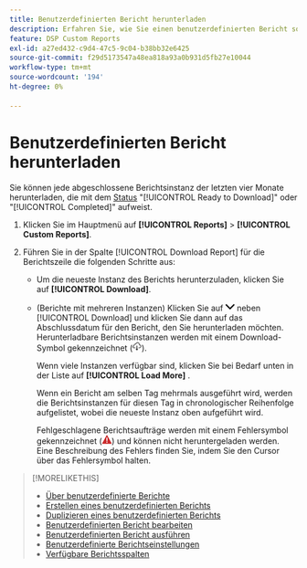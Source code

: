```yaml
---
title: Benutzerdefinierten Bericht herunterladen
description: Erfahren Sie, wie Sie einen benutzerdefinierten Bericht sofort herunterladen können.
feature: DSP Custom Reports
exl-id: a27ed432-c9d4-47c5-9c04-b38bb32e6425
source-git-commit: f29d5173547a48ea818a93a0b931d5fb27e10044
workflow-type: tm+mt
source-wordcount: '194'
ht-degree: 0%

---
```


# Benutzerdefinierten Bericht herunterladen

Sie können jede abgeschlossene Berichtsinstanz der letzten vier Monate herunterladen, die mit dem [Status](report-about.md#custom-report-status) &quot;[!UICONTROL Ready to Download]&quot; oder &quot;[!UICONTROL Completed]&quot; aufweist.

1. Klicken Sie im Hauptmenü auf **[!UICONTROL Reports]** > **[!UICONTROL Custom Reports]**.

1. Führen Sie in der Spalte [!UICONTROL Download Report] für die Berichtszeile die folgenden Schritte aus:

   * Um die neueste Instanz des Berichts herunterzuladen, klicken Sie auf **[!UICONTROL Download]**.

   * (Berichte mit mehreren Instanzen) Klicken Sie auf ![Abwärtspfeil](/help/dsp/assets/chevron-down.png " Abwärtspfeil") neben [!UICONTROL Download] und klicken Sie dann auf das Abschlussdatum für den Bericht, den Sie herunterladen möchten. Herunterladbare Berichtsinstanzen werden mit einem Download-Symbol gekennzeichnet (![Download-Symbol](/help/dsp/assets/indicator-downloadable.png "Download-Symbol")).

     Wenn viele Instanzen verfügbar sind, klicken Sie bei Bedarf unten in der Liste auf **[!UICONTROL Load More]** .

     Wenn ein Bericht am selben Tag mehrmals ausgeführt wird, werden die Berichtsinstanzen für diesen Tag in chronologischer Reihenfolge aufgelistet, wobei die neueste Instanz oben aufgeführt wird.

     Fehlgeschlagene Berichtsaufträge werden mit einem Fehlersymbol gekennzeichnet (![Fehleranzeige](/help/dsp/assets/indicator-critical.png " Fehleranzeige")) und können nicht heruntergeladen werden. Eine Beschreibung des Fehlers finden Sie, indem Sie den Cursor über das Fehlersymbol halten.

>[!MORELIKETHIS]
>
>* [Über benutzerdefinierte Berichte](/help/dsp/reports/report-about.md)
>* [Erstellen eines benutzerdefinierten Berichts](/help/dsp/reports/report-create.md)
>* [Duplizieren eines benutzerdefinierten Berichts](/help/dsp/reports/report-copy.md)
>* [Benutzerdefinierten Bericht bearbeiten](/help/dsp/reports/report-edit.md)
>* [Benutzerdefinierten Bericht ausführen](/help/dsp/reports/report-run-now.md)
>* [Benutzerdefinierte Berichtseinstellungen](/help/dsp/reports/report-settings.md)
>* [Verfügbare Berichtsspalten](/help/dsp/reports/report-columns.md)
